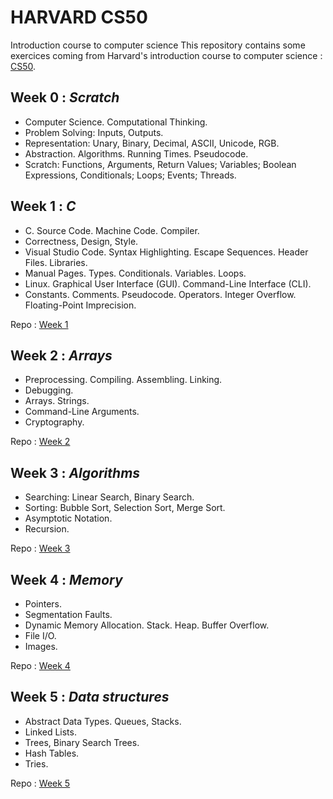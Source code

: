# HARVARD CS50
Introduction course to computer science
This repository contains some exercices coming from Harvard's introduction course to computer science : [CS50](https://www.edx.org/learn/computer-science/harvard-university-cs50-s-introduction-to-computer-science?utm_source=google&utm_campaign=19315581336&utm_medium=cpc&utm_term=cs50%20program&hsa_acc=7245054034&hsa_cam=19315581336&hsa_grp=144242542963&hsa_ad=642052609560&hsa_src=g&hsa_tgt=kwd-1378069502792&hsa_kw=cs50%20program&hsa_mt=e&hsa_net=adwords&hsa_ver=3&gclid=Cj0KCQjwi7GnBhDXARIsAFLvH4nQlwoJFGQeYpLCh5mZcdGJFjylgeq2FMF_44k14_B4r6plVwDGmjQaAswiEALw_wcB).

## Week 0 : *Scratch*
- Computer Science. Computational Thinking. 
- Problem Solving: Inputs, Outputs. 
- Representation: Unary, Binary, Decimal, ASCII, Unicode, RGB. 
- Abstraction. Algorithms. Running Times. Pseudocode.
- Scratch: Functions, Arguments, Return Values; Variables; Boolean Expressions, Conditionals; Loops; Events; Threads.

## Week 1 : *C*
- C. Source Code. Machine Code. Compiler.
- Correctness, Design, Style.
- Visual Studio Code. Syntax Highlighting. Escape Sequences. Header Files. Libraries.
- Manual Pages. Types. Conditionals. Variables. Loops.
- Linux. Graphical User Interface (GUI). Command-Line Interface (CLI).
- Constants. Comments. Pseudocode. Operators. Integer Overflow. Floating-Point Imprecision.

Repo : [Week 1](/week_1)

## Week 2 : *Arrays*
- Preprocessing. Compiling. Assembling. Linking.
- Debugging.
- Arrays. Strings.
- Command-Line Arguments.
- Cryptography.

Repo : [Week 2](/week_2)

## Week 3 : *Algorithms*
- Searching: Linear Search, Binary Search.
- Sorting: Bubble Sort, Selection Sort, Merge Sort.
- Asymptotic Notation.
- Recursion.

Repo : [Week 3](/week_3)

## Week 4 : *Memory*
- Pointers.
- Segmentation Faults.
- Dynamic Memory Allocation. Stack. Heap. Buffer Overflow.
- File I/O.
- Images.

Repo : [Week 4](/week_4)

## Week 5 : *Data structures*
- Abstract Data Types. Queues, Stacks.
- Linked Lists.
- Trees, Binary Search Trees.
- Hash Tables.
- Tries.

Repo : [Week 5](/week_5)
